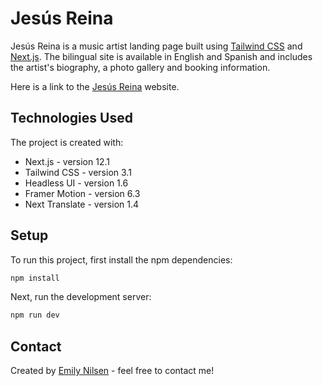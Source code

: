 # Jesús Reina

Jesús Reina is a music artist landing page built using [Tailwind CSS](https://tailwindcss.com) and [Next.js](https://nextjs.org). The bilingual site is available in English and Spanish and includes the artist's biography, a photo gallery and booking information.

Here is a link to the [Jesús Reina](https://jesusreina.es) website.

## Technologies Used

The project is created with:

- Next.js - version 12.1
- Tailwind CSS - version 3.1
- Headless UI - version 1.6
- Framer Motion - version 6.3
- Next Translate - version 1.4

## Setup

To run this project, first install the npm dependencies:

```bash
npm install
```

Next, run the development server:

```bash
npm run dev
```

## Contact

Created by [Emily Nilsen](https://emilynilsen.com) - feel free to contact me!
